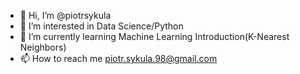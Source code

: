 - 👋 Hi, I’m @piotrsykula
- 👀 I’m interested in Data Science/Python
- 🌱 I’m currently learning Machine Learning Introduction(K-Nearest Neighbors)
- 📫 How to reach me piotr.sykula.98@gmail.com

<!---
piotrsykula/piotrsykula is a ✨ special ✨ repository because its `README.md` (this file) appears on your GitHub profile.
You can click the Preview link to take a look at your changes.
--->
